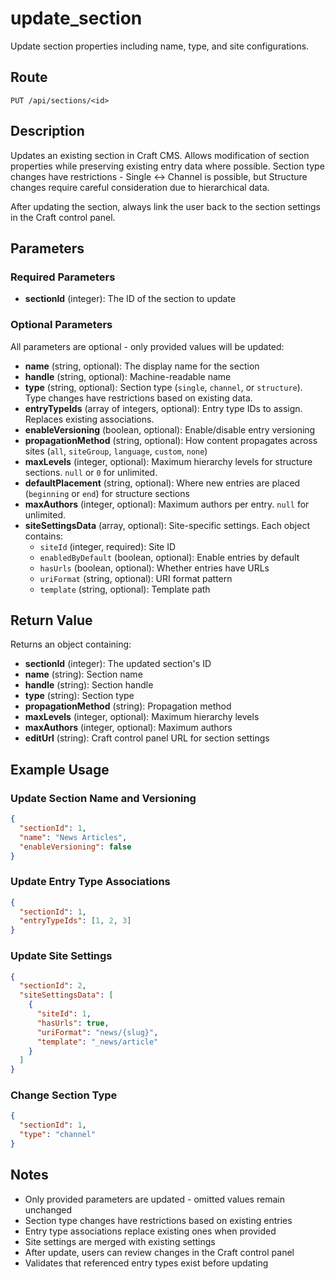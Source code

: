 # update_section

Update section properties including name, type, and site configurations.

## Route

`PUT /api/sections/<id>`

## Description

Updates an existing section in Craft CMS. Allows modification of section properties while preserving existing entry data where possible. Section type changes have restrictions - Single ↔ Channel is possible, but Structure changes require careful consideration due to hierarchical data.

After updating the section, always link the user back to the section settings in the Craft control panel.

## Parameters

### Required Parameters

- **sectionId** (integer): The ID of the section to update

### Optional Parameters

All parameters are optional - only provided values will be updated:

- **name** (string, optional): The display name for the section
- **handle** (string, optional): Machine-readable name
- **type** (string, optional): Section type (`single`, `channel`, or `structure`). Type changes have restrictions based on existing data.
- **entryTypeIds** (array of integers, optional): Entry type IDs to assign. Replaces existing associations.
- **enableVersioning** (boolean, optional): Enable/disable entry versioning
- **propagationMethod** (string, optional): How content propagates across sites (`all`, `siteGroup`, `language`, `custom`, `none`)
- **maxLevels** (integer, optional): Maximum hierarchy levels for structure sections. `null` or `0` for unlimited.
- **defaultPlacement** (string, optional): Where new entries are placed (`beginning` or `end`) for structure sections
- **maxAuthors** (integer, optional): Maximum authors per entry. `null` for unlimited.
- **siteSettingsData** (array, optional): Site-specific settings. Each object contains:
  - `siteId` (integer, required): Site ID
  - `enabledByDefault` (boolean, optional): Enable entries by default
  - `hasUrls` (boolean, optional): Whether entries have URLs
  - `uriFormat` (string, optional): URI format pattern
  - `template` (string, optional): Template path

## Return Value

Returns an object containing:

- **sectionId** (integer): The updated section's ID
- **name** (string): Section name
- **handle** (string): Section handle
- **type** (string): Section type
- **propagationMethod** (string): Propagation method
- **maxLevels** (integer, optional): Maximum hierarchy levels
- **maxAuthors** (integer, optional): Maximum authors
- **editUrl** (string): Craft control panel URL for section settings

## Example Usage

### Update Section Name and Versioning
```json
{
  "sectionId": 1,
  "name": "News Articles",
  "enableVersioning": false
}
```

### Update Entry Type Associations
```json
{
  "sectionId": 1,
  "entryTypeIds": [1, 2, 3]
}
```

### Update Site Settings
```json
{
  "sectionId": 2,
  "siteSettingsData": [
    {
      "siteId": 1,
      "hasUrls": true,
      "uriFormat": "news/{slug}",
      "template": "_news/article"
    }
  ]
}
```

### Change Section Type
```json
{
  "sectionId": 1,
  "type": "channel"
}
```

## Notes

- Only provided parameters are updated - omitted values remain unchanged
- Section type changes have restrictions based on existing entries
- Entry type associations replace existing ones when provided
- Site settings are merged with existing settings
- After update, users can review changes in the Craft control panel
- Validates that referenced entry types exist before updating
